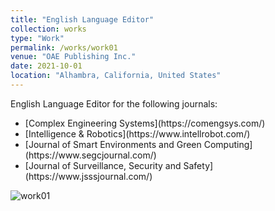 ```yaml
---
title: "English Language Editor"
collection: works
type: "Work"
permalink: /works/work01
venue: "OAE Publishing Inc."
date: 2021-10-01
location: "Alhambra, California, United States"
---
```


English Language Editor for the following journals:
<ul>
  <li>[Complex Engineering Systems](https://comengsys.com/)</li>
  <li>[Intelligence & Robotics](https://www.intellrobot.com/)</li>
  <li>[Journal of Smart Environments and Green Computing](https://www.segcjournal.com/)</li>
  <li>[Journal of Surveillance, Security and Safety](https://www.jsssjournal.com/)</li>
</ul>



![work01](https://github.com/A-Kerim/me/blob/6bc34f556dcde0bc071f48287fe497284a148ec6/images/work01.png?raw=true)


